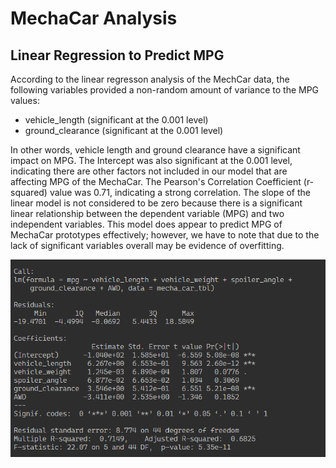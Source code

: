 # MechaCar Analysis

## Linear Regression to Predict MPG

According to the linear regresson analysis of the MechCar data, the following variables provided a non-random amount of variance to the MPG values:

* vehicle_length (significant at the 0.001 level)
* ground_clearance (significant at the 0.001 level)

In other words, vehicle length and ground clearance have a significant impact on MPG. The Intercept was also significant at the 0.001 level, indicating there are other factors not included in our model that are affecting MPG of the MechaCar. The Pearson's Correlation Coefficient (r-squared) value was 0.71, indicating a strong correlation. The slope of the linear model is not considered to be zero because there is a significant linear relationship between the dependent variable (MPG) and two independent variables. This model does appear to predict MPG of MechaCar prototypes effectively; however, we have to note that due to the lack of significant variables overall may be evidence of overfitting. 

![Linear Regression Model Output](challenge/resources/linear_regression_output.png)
